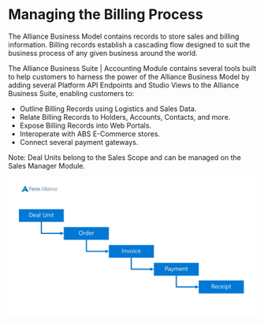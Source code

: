 # Managing the Billing Process

The Alliance Business Model contains records to store sales and billing information. Billing records establish a cascading flow designed to suit the business process of any given business around the world.

The Alliance Business Suite | Accounting Module contains several tools built to help customers to harness the power of the Alliance Business Model by adding several Platform API Endpoints and Studio Views to the Alliance Business Suite, enabling customers to:

- Outline Billing Records using Logistics and Sales Data.
- Relate Billing Records to Holders, Accounts, Contacts, and more.
- Expose Billing Records into Web Portals.
- Interoperate with ABS E-Commerce stores.
- Connect several payment gateways.

Note: Deal Units belong to the Sales Scope and can be managed on the Sales Manager Module.

![SalesPlusBilling.jpg](/.attachments/SalesPlusBilling-80726e20-c056-4854-9974-c871df306eba.jpg)